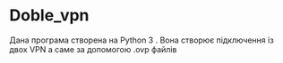 # Doble_vpn
Дана програма створена на Python 3 . Вона створює підключення із двох VPN а саме за допомогою .ovp файлів

